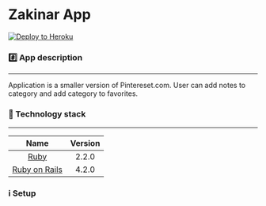 Zakinar App
================

[![Deploy to Heroku](https://www.herokucdn.com/deploy/button.png)](https://heroku.com/deploy)

### :hash: App description
-------------

Application is a smaller version of Pintereset.com. 
User can add notes to category and add category to favorites. 


### :closed_lock_with_key: Technology stack
-------------

| Name |  Version |
| :--: | :---: |
| [Ruby](https://www.ruby-lang.org) | 2.2.0 |
| [Ruby on Rails](http://www.rubyonrails.org/) | 4.2.0 |


### :information_source: Setup
